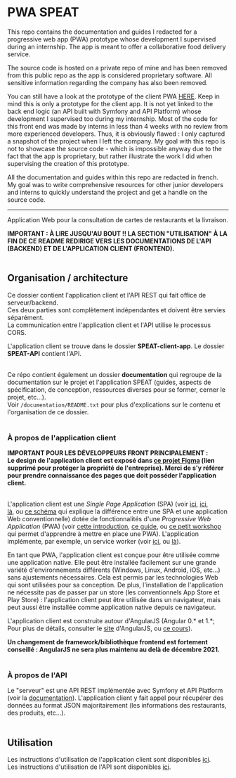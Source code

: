 # PWA SPEAT

This repo contains the documentation and guides I redacted for a progressive web app (PWA) prototype whose development I supervised during an internship.
The app is meant to offer a collaborative food delivery service.

The source code is hosted on a private repo of mine and has been removed from this public repo as the app is considered proprietary software. All sensitive information regarding the company has also been removed.

You can still have a look at the prototype of the client PWA <a href="">HERE</a>. Keep in mind this is only a prototype for the client app. It is not yet linked to the back end logic (an API built with Symfony and API Platform) whose development I supervised too during my internship. Most of the code for this front end was made by interns in less than 4 weeks with no review from more experienced developers. Thus, it is obviously flawed : I only captured a snapshot of the project when I left the company. My goal with this repo is not to showcase the source code - which is impossible anyway due to the fact that the app is proprietary, but rather illustrate the work I did when supervising the creation of this prototype.

All the documentation and guides within this repo are redacted in french. My goal was to write comprehensive resources for other junior developers and interns to quickly understand the project and get a handle on the source code.

_____________________________________________________________________________

Application Web pour la consultation de cartes de restaurants et la livraison.

<strong>
  IMPORTANT : À LIRE JUSQU'AU BOUT !! LA SECTION "UTILISATION" À LA FIN DE CE README REDIRIGE VERS LES DOCUMENTATIONS DE L'API (BACKEND) ET DE L'APPLICATION CLIENT (FRONTEND).</strong> <br><br>

<h2>Organisation / architecture</h2>

Ce dossier contient l'application client et l'API REST qui fait office de serveur/backend. <br>
Ces deux parties sont complètement indépendantes et doivent être servies séparément. <br>
La communication entre l'application client et l'API utilise le processus CORS. 

L'application client se trouve dans le dossier <strong>SPEAT-client-app</strong>. Le dossier <strong>SPEAT-API</strong> contient l'API. <br><br>

Ce répo contient également un dossier <strong>documentation</strong> qui regroupe de la documentation sur le projet et l'application SPEAT (guides, aspects de spécification, de conception, ressources diverses pour se former, cerner le projet, etc...). <br>
Voir <code>/documentation/README.txt</code> pour plus d'explications sur le contenu et l'organisation de ce dossier. <br><br>

<h3>À propos de l'application client</h3>

<strong>
  IMPORTANT POUR LES DÉVELOPPEURS FRONT PRINCIPALEMENT : <br>
  Le design de l'application client est exposé dans <a href="">ce projet Figma</a> (lien supprimé pour protéger la propriété de l'entreprise). Merci de s'y   référer pour prendre connaissance des pages que doit posséder l'application client.
</strong><br><br>
  
L'application client est une <i>Single Page Application</i> (SPA) (voir 
<a href="https://blog.octo.com/a-la-decouverte-des-architectures-du-front-3-4-les-single-page-applications/">ici</a>, 
<a href="https://www.bloomreach.com/en/blog/2018/07/what-is-a-single-page-application.html">ici</a>,  
<a href="https://medium.com/@NeotericEU/single-page-application-vs-multiple-page-application-2591588efe58">là</a>, ou 
<a href="./documentation/autres-ressources/spa-vs-conventional-web-app.pdf">ce schéma</a> qui explique la différence entre une SPA et une application Web conventionnelle) 
dotée de fonctionnalités d'une <i>Progressive Web Application</i> (PWA) (voir 
<a href="https://web.dev/progressive-web-apps/">cette introduction</a>, 
<a href="https://developer.mozilla.org/fr/docs/Web/Progressive_web_apps">ce guide</a>, ou
<a href="https://pwa-workshop.js.org/fr/">ce petit workshop</a> qui permet d'apprendre à mettre en place une PWA). 
L'application implémente, par exemple, un service worker (voir 
<a href="https://developer.mozilla.org/en-US/docs/Web/API/Service_Worker_API/Using_Service_Workers">ici</a>, ou 
<a href="https://serviceworke.rs/">là</a>). 

En tant que PWA, l'application client est conçue pour être utilisée comme une application native. Elle peut être installée facilement sur une grande variété d'environnements différents (Windows, Linux, Android, iOS, etc...) sans ajustements nécessaires. Cela est permis par les technologies Web qui sont utilisées pour sa conception. De plus, l'installation de l'application ne nécessite pas de passer par un store (les conventionnels App Store et Play Store) : l'application client peut être utilisée dans un navigateur, mais peut aussi être installée comme application native depuis ce navigateur. <br>

L'application client est construite autour d'AngularJS (Angular 0.* et 1.\*; Pour plus de détails, consulter le <a href="https://angularjs.org/">site</a> d'AngularJS, ou <a href="https://www.w3schools.com/angular/default.asp">ce cours</a>). 

<strong>Un changement de framework/bibliothèque frontend est fortement conseillé : AngularJS ne sera plus maintenu au delà de décembre 2021.</strong> <br><br>

<h3>À propos de l'API</h3>

Le "serveur" est une API REST implémentée avec Symfony et API Platform (voir la <a href="https://api-platform.com/docs">documentation</a>). L'application client y fait appel pour récupérer des données au format JSON majoritairement (les informations des restaurants, des produits, etc...). <br><br>

<h2>Utilisation</h2>

Les instructions d'utilisation de l'application client sont disponibles <a href="./SPEAT-client-app/README.md">ici</a>. <br>
Les instructions d'utilisation de l'API sont disponibles <a href="./SPEAT-API/README.md">ici</a>.
